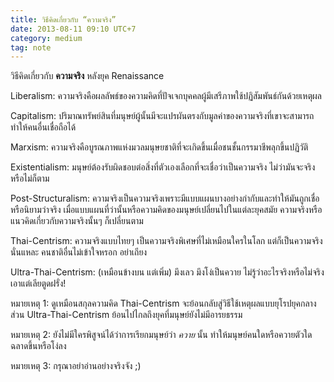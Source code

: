 ```yaml
---
title: วิธีคิดเกี่ยวกับ “ความจริง”
date: 2013-08-11 09:10 UTC+7
category: medium
tag: note
---
```


วิธีคิดเกี่ยวกับ **ความจริง** หลังยุค Renaissance

Liberalism: ความจริงคือผลลัพธ์ของความคิดที่ปัจเจกบุคคลผู้มีเสรีภาพใช้ปฏิสัมพันธ์กันด้วยเหตุผล

Capitalism: ปริมาณทรัพย์สินที่มนุษย์ผู้นั้นมีจะแปรผันตรงกับมูลค่าของความจริงที่เขาจะสามารถทำให้คนอื่นเชื่อถือได้

Marxism: ความจริงคือบูรณภาพแห่งมวลมนุษยชาติที่จะเกิดขึ้นเมื่อชนชั้นกรรมาชีพลุกขึ้นปฏิวัติ

Existentialism: มนุษย์ต้องรับผิดชอบต่อสิ่งที่ตัวเองเลือกที่จะเชื่อว่าเป็นความจริง ไม่ว่ามันจะจริงหรือไม่ก็ตาม

Post-Structuralism: ความจริงเป็นความจริงเพราะมีแบบแผนบางอย่างกำกับและทำให้มันถูกเชื่อหรือนิยามว่าจริง เมื่อแบบแผนที่ว่านั้นหรือความคิดของมนุษย์เปลี่ยนไปในแต่ละยุคสมัย ความจริงหรือแนวคิดเกี่ยวกับความจริงนั้นๆ ก็เปลี่ยนตาม

Thai-Centrism: ความจริงแบบไทยๆ เป็นความจริงพิเศษที่ไม่เหมือนใครในโลก แต่ก็เป็นความจริงนั่นแหละ คนชาติอื่นไม่เข้าใจหรอก อย่าเถียง

Ultra-Thai-Centrism: (เหมือนข้างบน แต่เพิ่ม) มึงเลว มึงโง่เป็นควาย ไม่รู้ว่าอะไรจริงหรือไม่จริง เอาแต่เลียตูดฝรั่ง!

หมายเหตุ 1: ดูเหมือนสกุลความคิด Thai-Centrism จะย้อนกลับสู่วิธีใช้เหตุผลแบบยุโรปยุคกลาง ส่วน Ultra-Thai-Centrism ย้อนไปไกลถึงยุคที่มนุษย์ยังไม่มีอารยธรรม

หมายเหตุ 2: ยังไม่มีใครพิสูจน์ได้ว่าการเรียกมนุษย์ว่า *ควาย* นั้น ทำให้มนุษย์คนใดหรือควายตัวใดฉลาดขึ้นหรือโง่ลง

หมายเหตุ 3: กรุณาอย่าอ่านอย่างจริงจัง ;)
